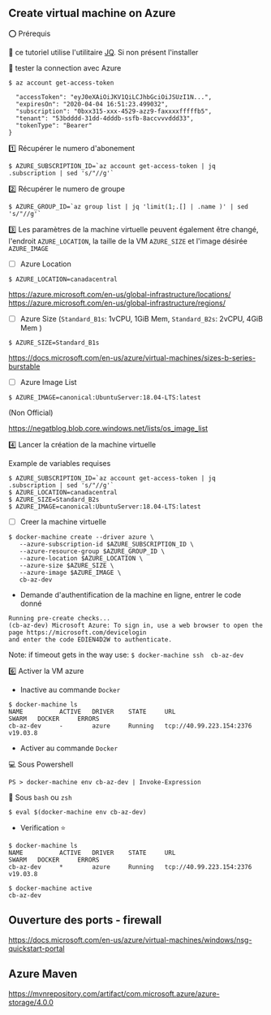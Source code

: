 ## Create virtual machine on Azure


:o: Prérequis


:pushpin: ce tutoriel utilise l'utilitaire [JQ](https://github.com/CollegeBoreal/Tutoriels/tree/master/T.Texte/J.JSON). Si non présent l'installer

:pushpin: tester la connection avec Azure

```
$ az account get-access-token

  "accessToken": "eyJ0eXAiOiJKV1QiLCJhbGciOiJSUzI1N...",
  "expiresOn": "2020-04-04 16:51:23.499032",
  "subscription": "0bxx315-xxx-4529-azz9-faxxxxfffffb5",
  "tenant": "53bdddd-31dd-4dddb-ssfb-8accvvvddd33",
  "tokenType": "Bearer"
}
```


:one: Récupérer le numero d'abonement

```
$ AZURE_SUBSCRIPTION_ID=`az account get-access-token | jq .subscription | sed 's/"//g'`
```

:two: Récupérer le numero de groupe

```
$ AZURE_GROUP_ID=`az group list | jq 'limit(1;.[] | .name )' | sed 's/"//g'`
```

:three: Les paramètres de la machine virtuelle peuvent également être changé, l'endroit `AZURE_LOCATION`, la taille de la VM `AZURE_SIZE` et l'image désirée `AZURE_IMAGE`

- [ ] Azure Location

```
$ AZURE_LOCATION=canadacentral
```
https://azure.microsoft.com/en-us/global-infrastructure/locations/
https://azure.microsoft.com/en-us/global-infrastructure/regions/

- [ ] Azure Size (`Standard_B1s`: 1vCPU, 1GiB Mem,  `Standard_B2s`: 2vCPU, 4GiB Mem )

```
$ AZURE_SIZE=Standard_B1s
```

https://docs.microsoft.com/en-us/azure/virtual-machines/sizes-b-series-burstable


- [ ] Azure Image List

```
$ AZURE_IMAGE=canonical:UbuntuServer:18.04-LTS:latest
```

(Non Official)

https://negatblog.blob.core.windows.net/lists/os_image_list


:four: Lancer la création de la machine virtuelle

Example de variables requises

```
$ AZURE_SUBSCRIPTION_ID=`az account get-access-token | jq .subscription | sed 's/"//g'`
$ AZURE_LOCATION=canadacentral
$ AZURE_SIZE=Standard_B2s
$ AZURE_IMAGE=canonical:UbuntuServer:18.04-LTS:latest
```

- [ ] Creer la machine virtuelle

```
$ docker-machine create --driver azure \
   --azure-subscription-id $AZURE_SUBSCRIPTION_ID \
   --azure-resource-group $AZURE_GROUP_ID \
   --azure-location $AZURE_LOCATION \
   --azure-size $AZURE_SIZE \
   --azure-image $AZURE_IMAGE \
   cb-az-dev
```

* Demande d'authentification de la machine en ligne, entrer le code donné

```
Running pre-create checks...
(cb-az-dev) Microsoft Azure: To sign in, use a web browser to open the page https://microsoft.com/devicelogin
and enter the code EDIEN4D2W to authenticate.
```

Note: if timeout gets in the way use: `$ docker-machine ssh  cb-az-dev`

:six: Activer la VM azure

* Inactive au commande `Docker`

```
$ docker-machine ls
NAME          ACTIVE   DRIVER    STATE     URL                        SWARM   DOCKER     ERRORS
cb-az-dev     -        azure     Running   tcp://40.99.223.154:2376           v19.03.8   
```

* Activer au commande `Docker`

:computer: Sous Powershell

```
PS > docker-machine env cb-az-dev | Invoke-Expression
```

:apple: Sous `bash` ou `zsh`


```
$ eval $(docker-machine env cb-az-dev)
```


* Verification :star: 

```
$ docker-machine ls
NAME          ACTIVE   DRIVER    STATE     URL                        SWARM   DOCKER     ERRORS
cb-az-dev     *        azure     Running   tcp://40.99.223.154:2376           v19.03.8   
```

```
$ docker-machine active
cb-az-dev
```

## Ouverture des ports - firewall

https://docs.microsoft.com/en-us/azure/virtual-machines/windows/nsg-quickstart-portal


## Azure Maven

https://mvnrepository.com/artifact/com.microsoft.azure/azure-storage/4.0.0



